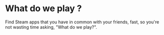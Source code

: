 # What do we play ?

Find Steam apps that you have in common with your friends, fast,
so you're not wasting time asking, "What do we play?".

